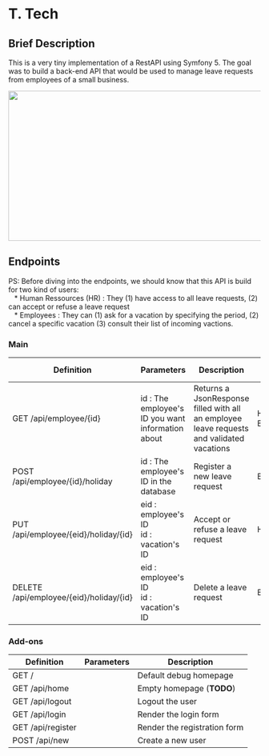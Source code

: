 # T. Tech

## Brief Description

This is a very tiny implementation of a RestAPI using Symfony 5. The goal was to build a back-end API that would be used to manage leave requests from employees of a small business.

<div align="center">
    <img src = "https://www.2le.net/wp-inside/uploads/2019/12/symfony-5-nouveautes.png" 
     height = "300"
     width = "1000">
</div>

## Endpoints

PS: Before diving into the endpoints, we should know that this API is build for two kind of users:   
&nbsp;&nbsp;&nbsp;* Human Ressources (HR) : They (1) have access to all leave requests, (2) can accept or refuse a leave request   
&nbsp;&nbsp;&nbsp;* Employees : They can (1) ask for a vacation by specifying the period, (2) cancel a specific vacation (3) consult their list of incoming vactions.   

### Main
  
<div align='center'>

| Definition                          |                     Parameters                     |                  Description           |    Access Rights   |
|-------------------------------------|--------------------------------------------------|------------------------------------------|--------------------|
| GET /api/employee/{id} | id : The employee's ID you want information about |Returns a JsonResponse filled with all <br> an employee leave requests and validated vacations | HR / Employee |
| POST /api/employee/{id}/holiday | id : The employee's ID in the database | Register a new leave request| Employee |
| PUT /api/employee/{eid}/holiday/{id} | eid : employee's ID <br> id : vacation's ID | Accept or refuse a leave request| HR |
| DELETE /api/employee/{eid}/holiday/{id} | eid : employee's ID <br> id : vacation's ID |Delete a leave request| Employee |

</div>

### Add-ons

<div align='center'>

| Definition                          |                     Parameters                   |                  Description             |
|-------------------------------------|--------------------------------------------------|------------------------------------------|
| GET / |  | Default debug homepage|
| GET /api/home   |  | Empty homepage (**TODO**) |
| GET /api/logout |  | Logout the user|
| GET /api/login |  | Render the login form|
| GET /api/register |  | Render the registration form|
| POST /api/new |  | Create a new user|



</div>
